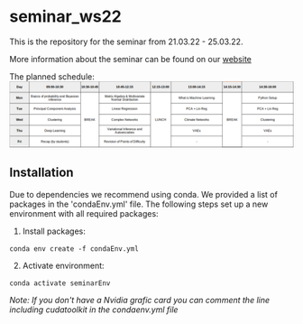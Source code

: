 # seminar_ws22

This is the repository for the seminar from 21.03.22 - 25.03.22.

More information about the seminar can be found on our [website](https://machineclimate.de/teaching/winter2021-22-ml1/)

The planned schedule:
![fig2](img/schedule.png)

## Installation

Due to dependencies we recommend using conda. We provided a list of packages in the 
'condaEnv.yml' file. The following steps set up a new environment with all required packages:
1. Install packages: 
```
conda env create -f condaEnv.yml
```
2. Activate environment:
```
conda activate seminarEnv
```

*Note: If you don't have a Nvidia grafic card you can comment the line including cudatoolkit in the condaenv.yml file* 